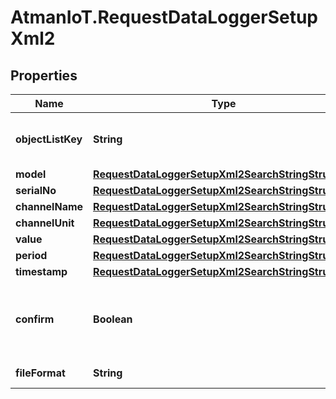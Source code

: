 # AtmanIoT.RequestDataLoggerSetupXml2

## Properties

Name | Type | Description | Notes
------------ | ------------- | ------------- | -------------
**objectListKey** | **String** | XML key of list containing the the measurements | 
**model** | [**RequestDataLoggerSetupXml2SearchStringStructure**](RequestDataLoggerSetupXml2SearchStringStructure.md) |  | 
**serialNo** | [**RequestDataLoggerSetupXml2SearchStringStructure**](RequestDataLoggerSetupXml2SearchStringStructure.md) |  | 
**channelName** | [**RequestDataLoggerSetupXml2SearchStringStructure**](RequestDataLoggerSetupXml2SearchStringStructure.md) |  | 
**channelUnit** | [**RequestDataLoggerSetupXml2SearchStringStructure**](RequestDataLoggerSetupXml2SearchStringStructure.md) |  | 
**value** | [**RequestDataLoggerSetupXml2SearchStringStructure**](RequestDataLoggerSetupXml2SearchStringStructure.md) |  | 
**period** | [**RequestDataLoggerSetupXml2SearchStringStructure**](RequestDataLoggerSetupXml2SearchStringStructure.md) |  | 
**timestamp** | [**RequestDataLoggerSetupXml2SearchStringStructure**](RequestDataLoggerSetupXml2SearchStringStructure.md) |  | 
**confirm** | **Boolean** | Provided Configuration Confirmation. Set to true to save current configuration | 
**fileFormat** | **String** | Data File Format | 



